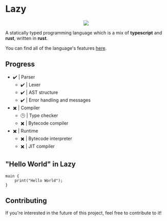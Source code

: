 # Lazy

<p align="center">
  <img src="https://github.com/lazy-lang/Lazy/tree/main/media/logo.png"/>
</p>

A statically typed programming language which is a mix of **typescript** and **rust**, written in **rust**.

You can find all of the language's features [here](https://lazy-lang.github.io/Lazy/).

## Progress

- ✔️ | Parser
    - ✔️ | Lexer
    - ✔️ | AST structure
    - ✔️ | Error handling and messages
- ✖️ | Compiler
    - 🕒 | Type checker
    - ✖️ | Bytecode compiler
- ✖️ | Runtime
    - ✖️ | Bytecode interpreter
    - ✖️ | JIT compiler

## "Hello World" in Lazy

```
main {
    print("Hello World");
}
```

## Contributing

If you're interested in the future of this project, feel free to contribute to it!